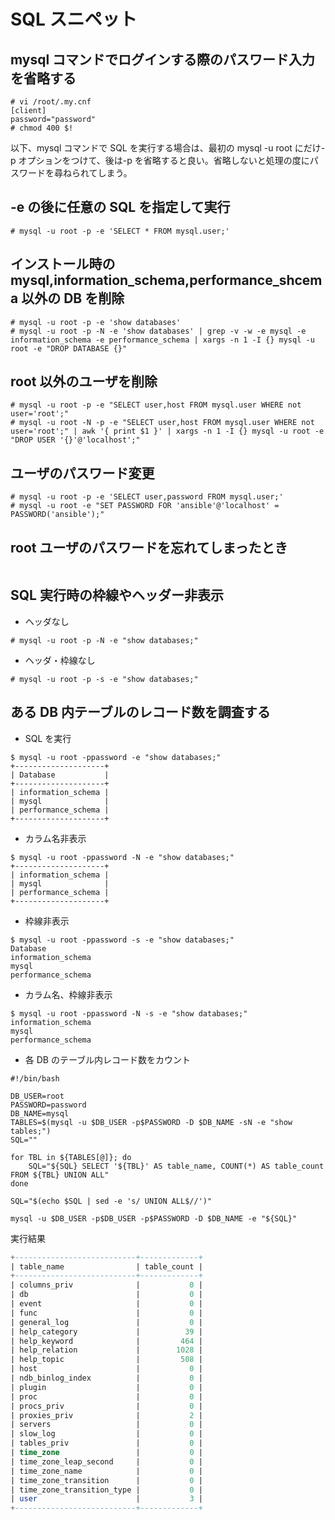 # SQL スニペット

## mysql コマンドでログインする際のパスワード入力を省略する

```shell
# vi /root/.my.cnf
[client]
password="password"
# chmod 400 $!
```

以下、mysql コマンドで SQL を実行する場合は、最初の mysql -u root にだけ-p オプションをつけて、後は-p を省略すると良い。省略しないと処理の度にパスワードを尋ねられてしまう。

## -e の後に任意の SQL を指定して実行

```shell
# mysql -u root -p -e 'SELECT * FROM mysql.user;'
```

## インストール時の mysql,information_schema,performance_shcema 以外の DB を削除

```shell
# mysql -u root -p -e 'show databases'
# mysql -u root -p -N -e 'show databases' | grep -v -w -e mysql -e information_schema -e performance_schema | xargs -n 1 -I {} mysql -u root -e "DROP DATABASE {}"
```

## root 以外のユーザを削除

```shell
# mysql -u root -p -e "SELECT user,host FROM mysql.user WHERE not user='root';"
# mysql -u root -N -p -e "SELECT user,host FROM mysql.user WHERE not user='root';" | awk '{ print $1 }' | xargs -n 1 -I {} mysql -u root -e "DROP USER '{}'@'localhost';"
```

## ユーザのパスワード変更

```shell
# mysql -u root -p -e 'SELECT user,password FROM mysql.user;'
# mysql -u root -e "SET PASSWORD FOR 'ansible'@'localhost' = PASSWORD('ansible');"
```

## root ユーザのパスワードを忘れてしまったとき

```shell

```

## SQL 実行時の枠線やヘッダー非表示

- ヘッダなし

```shell
# mysql -u root -p -N -e "show databases;"
```

- ヘッダ・枠線なし

```shell
# mysql -u root -p -s -e "show databases;"
```

## ある DB 内テーブルのレコード数を調査する

- SQL を実行

```shell
$ mysql -u root -ppassword -e "show databases;"
+--------------------+
| Database           |
+--------------------+
| information_schema |
| mysql              |
| performance_schema |
+--------------------+
```

- カラム名非表示

```shell
$ mysql -u root -ppassword -N -e "show databases;"
+--------------------+
| information_schema |
| mysql              |
| performance_schema |
+--------------------+
```

- 枠線非表示

```shell
$ mysql -u root -ppassword -s -e "show databases;"
Database
information_schema
mysql
performance_schema
```

- カラム名、枠線非表示

```shell
$ mysql -u root -ppassword -N -s -e "show databases;"
information_schema
mysql
performance_schema
```

- 各 DB のテーブル内レコード数をカウント

```shell
#!/bin/bash

DB_USER=root
PASSWORD=password
DB_NAME=mysql
TABLES=$(mysql -u $DB_USER -p$PASSWORD -D $DB_NAME -sN -e "show tables;")
SQL=""

for TBL in ${TABLES[@]}; do
	SQL="${SQL} SELECT '${TBL}' AS table_name, COUNT(*) AS table_count FROM ${TBL} UNION ALL"
done

SQL="$(echo $SQL | sed -e 's/ UNION ALL$//')"

mysql -u $DB_USER -p$DB_USER -p$PASSWORD -D $DB_NAME -e "${SQL}"

```

実行結果

```sql
+---------------------------+-------------+
| table_name                | table_count |
+---------------------------+-------------+
| columns_priv              |           0 |
| db                        |           0 |
| event                     |           0 |
| func                      |           0 |
| general_log               |           0 |
| help_category             |          39 |
| help_keyword              |         464 |
| help_relation             |        1028 |
| help_topic                |         508 |
| host                      |           0 |
| ndb_binlog_index          |           0 |
| plugin                    |           0 |
| proc                      |           0 |
| procs_priv                |           0 |
| proxies_priv              |           2 |
| servers                   |           0 |
| slow_log                  |           0 |
| tables_priv               |           0 |
| time_zone                 |           0 |
| time_zone_leap_second     |           0 |
| time_zone_name            |           0 |
| time_zone_transition      |           0 |
| time_zone_transition_type |           0 |
| user                      |           3 |
+---------------------------+-------------+

```
